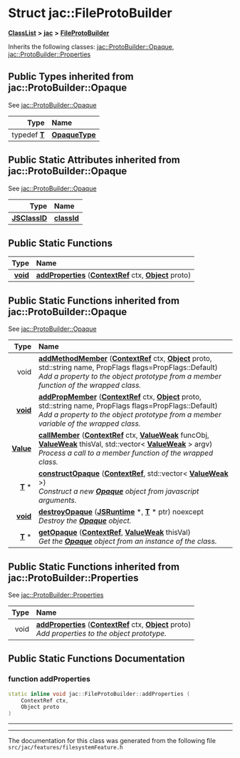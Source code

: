 

# Struct jac::FileProtoBuilder



[**ClassList**](annotated.md) **>** [**jac**](namespacejac.md) **>** [**FileProtoBuilder**](structjac_1_1FileProtoBuilder.md)








Inherits the following classes: [jac::ProtoBuilder::Opaque](structjac_1_1ProtoBuilder_1_1Opaque.md),  [jac::ProtoBuilder::Properties](structjac_1_1ProtoBuilder_1_1Properties.md)
















## Public Types inherited from jac::ProtoBuilder::Opaque

See [jac::ProtoBuilder::Opaque](structjac_1_1ProtoBuilder_1_1Opaque.md)

| Type | Name |
| ---: | :--- |
| typedef [**T**](structjac_1_1ProtoBuilder_1_1Opaque.md#function-addmethodmember) | [**OpaqueType**](structjac_1_1ProtoBuilder_1_1Opaque.md#typedef-opaquetype)  <br> |


















## Public Static Attributes inherited from jac::ProtoBuilder::Opaque

See [jac::ProtoBuilder::Opaque](structjac_1_1ProtoBuilder_1_1Opaque.md)

| Type | Name |
| ---: | :--- |
|  [**JSClassID**](structjac_1_1ProtoBuilder_1_1Opaque.md#function-addmethodmember) | [**classId**](structjac_1_1ProtoBuilder_1_1Opaque.md#variable-classid)  <br> |














































## Public Static Functions

| Type | Name |
| ---: | :--- |
|  [**void**](structjac_1_1ProtoBuilder_1_1Opaque.md#function-addmethodmember) | [**addProperties**](#function-addproperties) ([**ContextRef**](classjac_1_1ContextRef.md) ctx, [**Object**](classjac_1_1ObjectWrapper.md) proto) <br> |


## Public Static Functions inherited from jac::ProtoBuilder::Opaque

See [jac::ProtoBuilder::Opaque](structjac_1_1ProtoBuilder_1_1Opaque.md)

| Type | Name |
| ---: | :--- |
|  void | [**addMethodMember**](structjac_1_1ProtoBuilder_1_1Opaque.md#function-addmethodmember) ([**ContextRef**](classjac_1_1ContextRef.md) ctx, [**Object**](classjac_1_1ObjectWrapper.md) proto, std::string name, PropFlags flags=PropFlags::Default) <br>_Add a property to the object prototype from a member function of the wrapped class._  |
|  [**void**](structjac_1_1ProtoBuilder_1_1Opaque.md#function-addmethodmember) | [**addPropMember**](structjac_1_1ProtoBuilder_1_1Opaque.md#function-addpropmember) ([**ContextRef**](classjac_1_1ContextRef.md) ctx, [**Object**](classjac_1_1ObjectWrapper.md) proto, std::string name, PropFlags flags=PropFlags::Default) <br>_Add a property to the object prototype from a member variable of the wrapped class._  |
|  [**Value**](classjac_1_1ValueWrapper.md) | [**callMember**](structjac_1_1ProtoBuilder_1_1Opaque.md#function-callmember) ([**ContextRef**](classjac_1_1ContextRef.md) ctx, [**ValueWeak**](classjac_1_1ValueWrapper.md) funcObj, [**ValueWeak**](classjac_1_1ValueWrapper.md) thisVal, std::vector&lt; [**ValueWeak**](classjac_1_1ValueWrapper.md) &gt; argv) <br>_Process a call to a member function of the wrapped class._  |
|  [**T**](structjac_1_1ProtoBuilder_1_1Opaque.md#function-addmethodmember) \* | [**constructOpaque**](structjac_1_1ProtoBuilder_1_1Opaque.md#function-constructopaque) ([**ContextRef**](classjac_1_1ContextRef.md), std::vector&lt; [**ValueWeak**](classjac_1_1ValueWrapper.md) &gt;) <br>_Construct a new_ [_**Opaque**_](structjac_1_1ProtoBuilder_1_1Opaque.md) _object from javascript arguments._ |
|  [**void**](structjac_1_1ProtoBuilder_1_1Opaque.md#function-addmethodmember) | [**destroyOpaque**](structjac_1_1ProtoBuilder_1_1Opaque.md#function-destroyopaque) ([**JSRuntime**](structjac_1_1ProtoBuilder_1_1Opaque.md#function-addmethodmember) \*, [**T**](structjac_1_1ProtoBuilder_1_1Opaque.md#function-addmethodmember) \* ptr) noexcept<br>_Destroy the_ [_**Opaque**_](structjac_1_1ProtoBuilder_1_1Opaque.md) _object._ |
|  [**T**](structjac_1_1ProtoBuilder_1_1Opaque.md#function-addmethodmember) \* | [**getOpaque**](structjac_1_1ProtoBuilder_1_1Opaque.md#function-getopaque) ([**ContextRef**](classjac_1_1ContextRef.md), [**ValueWeak**](classjac_1_1ValueWrapper.md) thisVal) <br>_Get the_ [_**Opaque**_](structjac_1_1ProtoBuilder_1_1Opaque.md) _object from an instance of the class._ |


## Public Static Functions inherited from jac::ProtoBuilder::Properties

See [jac::ProtoBuilder::Properties](structjac_1_1ProtoBuilder_1_1Properties.md)

| Type | Name |
| ---: | :--- |
|  void | [**addProperties**](structjac_1_1ProtoBuilder_1_1Properties.md#function-addproperties) ([**ContextRef**](classjac_1_1ContextRef.md) ctx, [**Object**](classjac_1_1ObjectWrapper.md) proto) <br>_Add properties to the object prototype._  |










































































## Public Static Functions Documentation




### function addProperties 

```C++
static inline void jac::FileProtoBuilder::addProperties (
    ContextRef ctx,
    Object proto
) 
```




<hr>

------------------------------
The documentation for this class was generated from the following file `src/jac/features/filesystemFeature.h`

